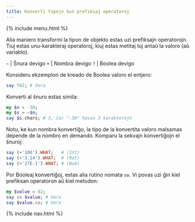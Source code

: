 ```yaml
---
title: Konverti tipojn kun prefiksaj operatoroj
---
```


{% include menu.html %}

Alia maniero transformi la tipon de objekto estas uzi prefiksajn operatorojn. Tiuj estas unu-karakteraj operatoroj, kiuj estas metitaj tuj antaŭ la valoro (aŭ variablo).

`~` | Ŝnura devigo
`+` | Nombra devigo
`?` | Boolea devigo

Konsideru ekzemplon de kreado de Boolea valoro el entjero:

```raku
say ?42; # Vera
```

Konverti al ŝnuro estas simila:

```raku
my $n = -30;
my $s = ~$n;
say $s.chars; # 3, ĉar "-30" havas 3 karakterojn
```

Notu, ke kun nombra konvertiĝo, la tipo de la konvertita valoro malsamas depende de la nombro en demando. Komparu la sekvajn konvertiĝojn el ŝnuroj:

```raku
say (+'100').WHAT;   # (Int)
say (+'3.14').WHAT;  # (Rat)
say (+'27E-1').WHAT; # (Num)
```

Por Booleaj konvertiĝoj, estas alia rutino nomata `so`. Vi povas uzi ĝin kiel prefiksan operatoron aŭ kiel metodon:

```raku
my $value = 42;
say so $value; # Vera
say $value.so; # Vera
```

{% include nav.html %}